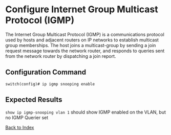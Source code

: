 # Configure Internet Group Multicast Protocol (IGMP)

The Internet Group Multicast Protocol (IGMP) is a communications protocol used by hosts and adjacent routers on IP networks to establish multicast group memberships. The host joins a multicast-group by sending a join request message towards the network router, and responds to queries sent from the network router by dispatching a join report.

## Configuration Command

```
switch(config)# ip igmp snooping enable
```

## Expected Results

`show ip igmp-snooping vlan 1` should show IGMP enabled on the VLAN, but no IGMP Querier set

[Back to Index](index.md)
